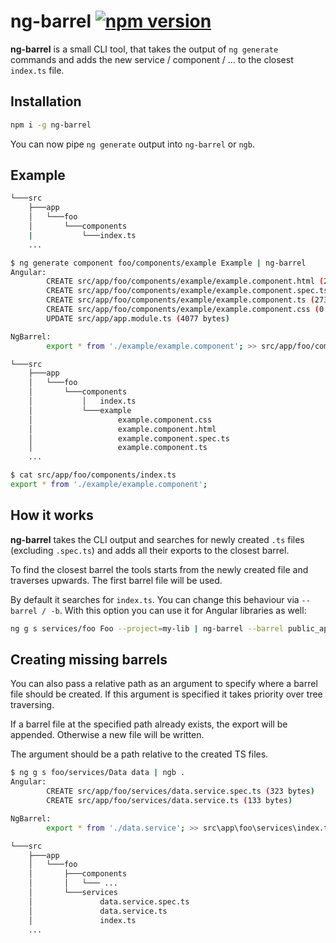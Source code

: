 # ng-barrel [![npm version](https://badge.fury.io/js/ng-barrel.svg)](https://badge.fury.io/js/ng-barrel) 

**ng-barrel** is a small CLI tool, that takes the output of `ng generate` commands
and adds the new service / component / ... to the closest `index.ts` file.

## Installation

```bash
npm i -g ng-barrel
```

You can now pipe `ng generate` output into `ng-barrel` or `ngb`.

## Example

```bash
└───src
    ├───app
    │   └───foo
    │       └───components
    |           └───index.ts
    ...
```

```bash
$ ng generate component foo/components/example Example | ng-barrel
Angular:
        CREATE src/app/foo/components/example/example.component.html (26 bytes)
        CREATE src/app/foo/components/example/example.component.spec.ts (635 bytes)
        CREATE src/app/foo/components/example/example.component.ts (273 bytes)
        CREATE src/app/foo/components/example/example.component.css (0 bytes)
        UPDATE src/app/app.module.ts (4077 bytes)

NgBarrel:
        export * from './example/example.component'; >> src/app/foo/components/index.ts
```

```bash
└───src
    ├───app
    │   └───foo
    │       └───components
    │           │   index.ts
    │           └───example
    │                   example.component.css
    │                   example.component.html
    │                   example.component.spec.ts
    │                   example.component.ts
    ...
```

```bash
$ cat src/app/foo/components/index.ts
export * from './example/example.component';

```

## How it works

**ng-barrel** takes the CLI output and searches for newly created `.ts` files (excluding `.spec.ts`) 
and adds all their exports to the closest barrel.

To find the closest barrel the tools starts from the newly created file and traverses upwards.
The first barrel file will be used.

By default it searches for `index.ts`. You can change this behaviour via `--barrel / -b`.
With this option you can use it for Angular libraries as well:

```bash
ng g s services/foo Foo --project=my-lib | ng-barrel --barrel public_api.ts
```

## Creating missing barrels

You can also pass a relative path as an argument to specify where a barrel file should be created.
If this argument is specified it takes priority over tree traversing.

If a barrel file at the specified path already exists, the export will be appended.
Otherwise a new file will be written.

The argument should be a path relative to the created TS files.

```bash
$ ng g s foo/services/Data data | ngb .
Angular:
        CREATE src/app/foo/services/data.service.spec.ts (323 bytes)
        CREATE src/app/foo/services/data.service.ts (133 bytes)

NgBarrel:
        export * from './data.service'; >> src\app\foo\services\index.ts (NEW)
```

```bash
└───src
    ├───app
    │   └───foo
    │       ├───components
    │       │   └─── ...
    │       └───services
    │               data.service.spec.ts
    │               data.service.ts
    │               index.ts
    ...
```
